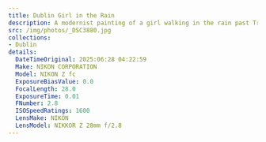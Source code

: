 ```yaml
---
title: Dublin Girl in the Rain
description: A modernist painting of a girl walking in the rain past Trinity College in Dublin. Taken at the Dublin National Gallery
src: /img/photos/_DSC3880.jpg
collections:
- Dublin
details:
  DateTimeOriginal: 2025:06:28 04:22:59
  Make: NIKON CORPORATION
  Model: NIKON Z fc
  ExposureBiasValue: 0.0
  FocalLength: 28.0
  ExposureTime: 0.01
  FNumber: 2.8
  ISOSpeedRatings: 1600
  LensMake: NIKON
  LensModel: NIKKOR Z 28mm f/2.8
---
```


